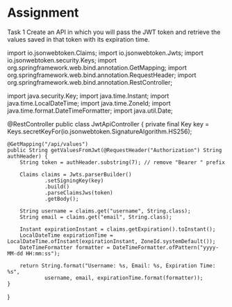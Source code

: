 # Assignment

Task 1
Create an API in which you will pass the JWT token and retrieve the values saved in that token
with its expiration time.





import io.jsonwebtoken.Claims;
import io.jsonwebtoken.Jwts;
import io.jsonwebtoken.security.Keys;
import org.springframework.web.bind.annotation.GetMapping;
import org.springframework.web.bind.annotation.RequestHeader;
import org.springframework.web.bind.annotation.RestController;

import java.security.Key;
import java.time.Instant;
import java.time.LocalDateTime;
import java.time.ZoneId;
import java.time.format.DateTimeFormatter;
import java.util.Date;

@RestController
public class JwtApiController {
    private final Key key = Keys.secretKeyFor(io.jsonwebtoken.SignatureAlgorithm.HS256);

    @GetMapping("/api/values")
    public String getValuesFromJwt(@RequestHeader("Authorization") String authHeader) {
        String token = authHeader.substring(7); // remove "Bearer " prefix

        Claims claims = Jwts.parserBuilder()
                .setSigningKey(key)
                .build()
                .parseClaimsJws(token)
                .getBody();

        String username = claims.get("username", String.class);
        String email = claims.get("email", String.class);

        Instant expirationInstant = claims.getExpiration().toInstant();
        LocalDateTime expirationTime = LocalDateTime.ofInstant(expirationInstant, ZoneId.systemDefault());
        DateTimeFormatter formatter = DateTimeFormatter.ofPattern("yyyy-MM-dd HH:mm:ss");

        return String.format("Username: %s, Email: %s, Expiration Time: %s",
                username, email, expirationTime.format(formatter));
    }
}



